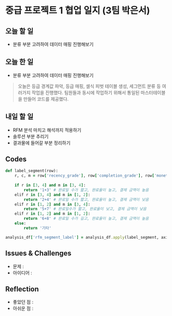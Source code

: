 # 중급 프로젝트 1 협업 일지 (3팀 박은서)

## 오늘 할 일
* 분류 부분 고려하여 데이터 매핑 진행해보기
## 오늘 한 일
* 분류 부분 고려하여 데이터 매핑 진행해보기
> 오늘은 등급 경계값 파악, 등급 매핑, 셀식 피벗 테이블 생성, 세그먼트 분류 등 여러가지 작업을 진행했다. 팀원들과 동시에 작업하기 위해서 통일된 마스터테이블을 만들어 코드를 제공했다.
## 내일 할 일
* RFM 분석 마치고 해석까지 적용하기
* 솔루션 부분 추리기
* 결과물에 들어갈 부분 정리하기
## Codes
```ruby
def label_segment(row):
    r, c, m = row['recency_grade'], row['completion_grade'], row['monetary_grade']
    
    if r in [3, 4] and m in [3, 4]:
        return '1+3' # 완료일 수가 짧고, 완료율이 높고, 결제 금액이 높음
    elif r in [3, 4] and m in [1, 2]:
        return '2+4' # 완료일 수가 짧고, 완료율이 높고, 결제 금액이 낮음
    elif r in [1, 2] and m in [3, 4]:
        return '5+7' # 완료일수가 짧고, 완료율이 낮고, 결제 금액이 낮음
    elif r in [1, 2] and m in [1, 2]:
        return '6+8' # 완료일 수가 길고, 완료율이 높고, 결제 금액이 높음
    else:
        return '기타'

analysis_df['rfm_segment_label'] = analysis_df.apply(label_segment, axis=1)
```
## Issues & Challenges
* 문제 : 
* 아이디어 : 
## Reflection
* 좋았던 점 :
* 아쉬운 점 : 
